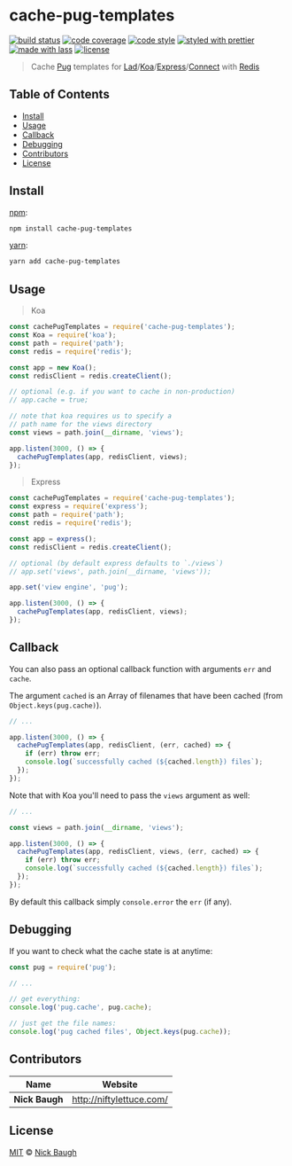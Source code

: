 # cache-pug-templates

[![build status](https://img.shields.io/travis/ladjs/cache-pug-templates.svg)](https://travis-ci.org/ladjs/cache-pug-templates)
[![code coverage](https://img.shields.io/codecov/c/github/ladjs/cache-pug-templates.svg)](https://codecov.io/gh/ladjs/cache-pug-templates)
[![code style](https://img.shields.io/badge/code_style-XO-5ed9c7.svg)](https://github.com/sindresorhus/xo)
[![styled with prettier](https://img.shields.io/badge/styled_with-prettier-ff69b4.svg)](https://github.com/prettier/prettier)
[![made with lass](https://img.shields.io/badge/made_with-lass-95CC28.svg)](https://lass.js.org)
[![license](https://img.shields.io/github/license/ladjs/cache-pug-templates.svg)](<>)

> Cache [Pug][] templates for [Lad][]/[Koa][]/[Express][]/[Connect][] with [Redis][]


## Table of Contents

* [Install](#install)
* [Usage](#usage)
* [Callback](#callback)
* [Debugging](#debugging)
* [Contributors](#contributors)
* [License](#license)


## Install

[npm][]:

```sh
npm install cache-pug-templates
```

[yarn][]:

```sh
yarn add cache-pug-templates
```


## Usage

> Koa

```js
const cachePugTemplates = require('cache-pug-templates');
const Koa = require('koa');
const path = require('path');
const redis = require('redis');

const app = new Koa();
const redisClient = redis.createClient();

// optional (e.g. if you want to cache in non-production)
// app.cache = true;

// note that koa requires us to specify a
// path name for the views directory
const views = path.join(__dirname, 'views');

app.listen(3000, () => {
  cachePugTemplates(app, redisClient, views);
});
```

> Express

```js
const cachePugTemplates = require('cache-pug-templates');
const express = require('express');
const path = require('path');
const redis = require('redis');

const app = express();
const redisClient = redis.createClient();

// optional (by default express defaults to `./views`)
// app.set('views', path.join(__dirname, 'views'));

app.set('view engine', 'pug');

app.listen(3000, () => {
  cachePugTemplates(app, redisClient, views);
});
```


## Callback

You can also pass an optional callback function with arguments `err` and `cache`.

The argument `cached` is an Array of filenames that have been cached (from `Object.keys(pug.cache)`).

```js
// ...

app.listen(3000, () => {
  cachePugTemplates(app, redisClient, (err, cached) => {
    if (err) throw err;
    console.log(`successfully cached (${cached.length}) files`);
  });
});
```

Note that with Koa you'll need to pass the `views` argument as well:

```js
// ...

const views = path.join(__dirname, 'views');

app.listen(3000, () => {
  cachePugTemplates(app, redisClient, views, (err, cached) => {
    if (err) throw err;
    console.log(`successfully cached (${cached.length}) files`);
  });
});
```

By default this callback simply `console.error` the `err` (if any).


## Debugging

If you want to check what the cache state is at anytime:

```js
const pug = require('pug');

// ...

// get everything:
console.log('pug.cache', pug.cache);

// just get the file names:
console.log('pug cached files', Object.keys(pug.cache));
```


## Contributors

| Name           | Website                    |
| -------------- | -------------------------- |
| **Nick Baugh** | <http://niftylettuce.com/> |


## License

[MIT](LICENSE) © [Nick Baugh](http://niftylettuce.com/)


## 

[npm]: https://www.npmjs.com/

[yarn]: https://yarnpkg.com/

[pug]: https://pugjs.org

[lad]: https://lad.js.org

[koa]: http://koajs.com

[express]: https://expressjs.com/

[connect]: https://github.com/senchalabs/connect

[redis]: https://redis.io/
